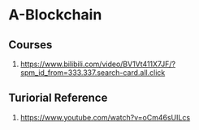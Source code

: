 # A-Blockchain


## Courses

1. https://www.bilibili.com/video/BV1Vt411X7JF/?spm_id_from=333.337.search-card.all.click

## Turiorial Reference

1. https://www.youtube.com/watch?v=oCm46sUILcs